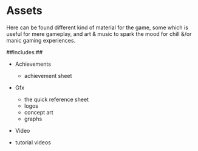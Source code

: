 # Assets

Here can be found different kind of material for the game, some which is useful for mere gameplay, and art & music to spark the mood for chill &/or manic gaming experiences. 

##Includes:##

* Achievements
  * achievement sheet
* Gfx
  * the quick reference sheet
  * logos
  * concept art
  * graphs

* Video
 * tutorial videos
